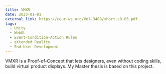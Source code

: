 ```yaml
---
title: VMXR
date: 2023-01-01
external_link: https://ceur-ws.org/Vol-3408/short-s0-03.pdf
tags:
  - Unity
  - WebGL
  - Event-Condition-Action Rules
  - eXtended Reality
  - End-User Development
---
```


VMXR is a Proof-of-Concept that lets designers, even without coding skills, build virtual product displays. My Master thesis is based on this project.
<!--more-->
